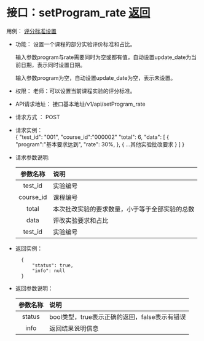 ﻿﻿<!-- markdownlint-disable MD033-->
<!-- 禁止MD033类型的警告 https://www.npmjs.com/package/markdownlint -->

# 接口：setProgram_rate  [返回](../README.md)
用例： [评分标准设置](../用例/evaluate_principle.md)

- 功能：
    设置一个课程的部分实验评价标准和占比。
    
    输入参数program与rate需要同时为空或都有值，自动设置update_date为当前日期，表示同时设置日期。
    
    输入参数program为空，自动设置update_date为空，表示未设置。
    
- 权限：
    老师：可以设置当前课程实验的评分标准。
    
- API请求地址： 
    接口基本地址/v1/api/setProgram_rate

- 请求方式 ：
    POST
 
- 请求实例：  
        { 
            "test_id": "001",
            "course_id":"000002" 
            "total": 6,
            "data": [
                {
                "program":"基本要求达到",
                "rate": 30%, 
                }, 
                {
                ...其他实验批改要求
                }
            ] 
        }

- 请求参数说明:       
 
  |参数名称|说明|
  |:---------:|:--------------------------------------------------------|      
  |test_id|实验编号|
  |course_id|课程编号|
  |total|本次批改实验的要求数量，小于等于全部实验的总数|
  |data|评改实验要求和占比|
  |test_id|实验编号|   
 
- 返回实例：

        {         
            "status": true,
            "info": null
        }

- 返回参数说明：    
 
  |参数名称|说明|
  |:---------:|:--------------------------------------------------------|      
  |status|bool类型，true表示正确的返回，false表示有错误|
  |info|返回结果说明信息|


